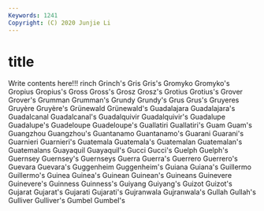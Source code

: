 ```yaml
---
Keywords: 1241
Copyright: (C) 2020 Junjie Li
---
```


# title

Write contents here!!!
rinch 
Grinch's 
Gris 
Gris's 
Gromyko 
Gromyko's
Gropius 
Gropius's 
Gross 
Gross's 
Grosz 
Grosz's 
Grotius 
Grotius's 
Grover 
Grover's
Grumman 
Grumman's 
Grundy 
Grundy's 
Grus 
Grus's 
Gruyeres 
Gruyère 
Gruyère's 
Grünewald
Grünewald's 
Guadalajara 
Guadalajara's 
Guadalcanal 
Guadalcanal's 
Guadalquivir 
Guadalquivir's 
Guadalupe 
Guadalupe's 
Guadeloupe
Guadeloupe's 
Guallatiri 
Guallatiri's 
Guam 
Guam's 
Guangzhou 
Guangzhou's 
Guantanamo 
Guantanamo's 
Guarani
Guarani's 
Guarnieri 
Guarnieri's 
Guatemala 
Guatemala's 
Guatemalan 
Guatemalan's 
Guatemalans 
Guayaquil 
Guayaquil's
Gucci 
Gucci's 
Guelph 
Guelph's 
Guernsey 
Guernsey's 
Guernseys 
Guerra 
Guerra's 
Guerrero
Guerrero's 
Guevara 
Guevara's 
Guggenheim 
Guggenheim's 
Guiana 
Guiana's 
Guillermo 
Guillermo's 
Guinea
Guinea's 
Guinean 
Guinean's 
Guineans 
Guinevere 
Guinevere's 
Guinness 
Guinness's 
Guiyang 
Guiyang's
Guizot 
Guizot's 
Gujarat 
Gujarat's 
Gujarati 
Gujarati's 
Gujranwala 
Gujranwala's 
Gullah 
Gullah's
Gulliver 
Gulliver's 
Gumbel 
Gumbel's 
